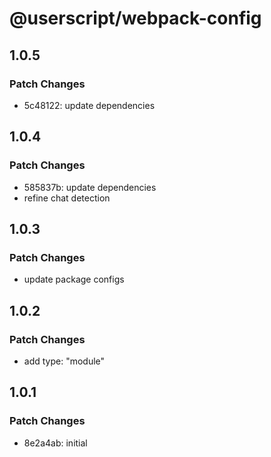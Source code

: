 # @userscript/webpack-config

## 1.0.5

### Patch Changes

- 5c48122: update dependencies

## 1.0.4

### Patch Changes

- 585837b: update dependencies
- refine chat detection

## 1.0.3

### Patch Changes

- update package configs

## 1.0.2

### Patch Changes

- add type: "module"

## 1.0.1

### Patch Changes

- 8e2a4ab: initial
